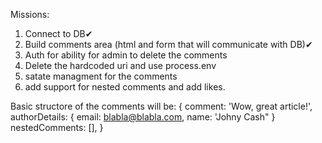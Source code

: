 
Missions:
1.  Connect to DB✔
2.  Build comments area (html and form that will communicate with DB)✔
3.  Auth for ability for admin to delete the comments
4.  Delete the hardcoded uri and use process.env
5.  satate managment for the comments
6.  add support for nested comments and add likes.


Basic structore of the comments will be:
{
    comment: 'Wow, great article!',
    authorDetails: {
        email: blabla@blabla.com,
        name: 'Johny Cash"
    }
    nestedComments: [],
}